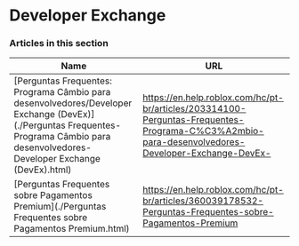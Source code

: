 # Developer Exchange  
### Articles in this section
Name|URL
-|-
[Perguntas Frequentes: Programa Câmbio para desenvolvedores/Developer Exchange (DevEx)](./Perguntas Frequentes- Programa Câmbio para desenvolvedores-Developer Exchange (DevEx).html) |https://en.help.roblox.com/hc/pt-br/articles/203314100-Perguntas-Frequentes-Programa-C%C3%A2mbio-para-desenvolvedores-Developer-Exchange-DevEx-
[Perguntas Frequentes sobre Pagamentos Premium](./Perguntas Frequentes sobre Pagamentos Premium.html) |https://en.help.roblox.com/hc/pt-br/articles/360039178532-Perguntas-Frequentes-sobre-Pagamentos-Premium